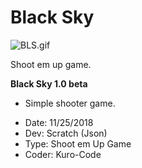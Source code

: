 
# Black Sky
![BLS.gif](https://github.com/KURO-CODE/Scratch-Code/blob/master/BlackSky/BLS.gif)

Shoot em up game.

**Black Sky 1.0 beta**

+ Simple shooter game.
 
* Date: 11/25/2018
* Dev: Scratch (Json)
* Type: Shoot em Up Game
* Coder: Kuro-Code
